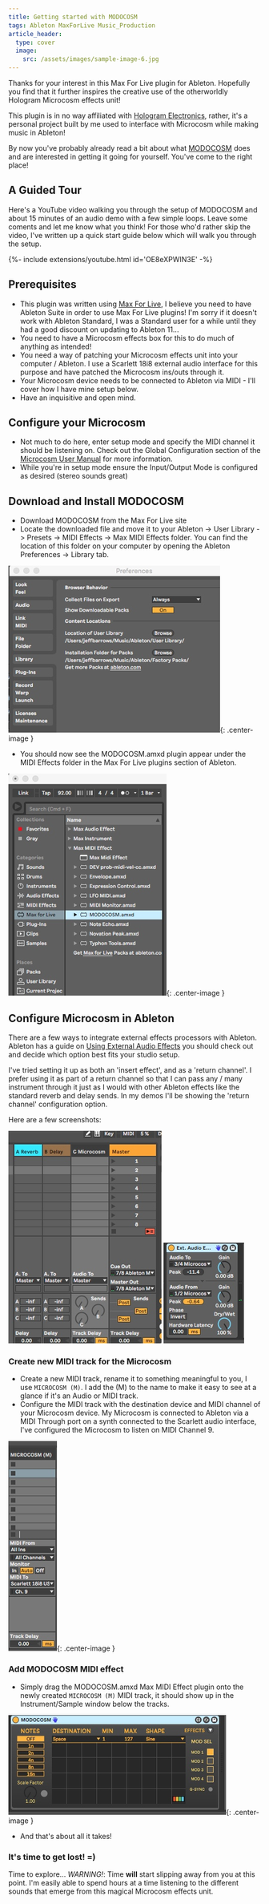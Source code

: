 ```yaml
---
title: Getting started with MODOCOSM
tags: Ableton MaxForLive Music_Production
article_header:
  type: cover
  image:
    src: /assets/images/sample-image-6.jpg
---
```

Thanks for your interest in this Max For Live plugin for Ableton. Hopefully you find that it further inspires the creative use of the otherworldly Hologram Microcosm effects unit!

This plugin is in no way affiliated with [Hologram Electronics](https://www.hologramelectronics.com/microcosm), rather, it's a personal project built by me used to interface with Microcosm while making music in Ableton!

By now you've probably already read a bit about what [MODOCOSM](/2021/01/27/modocosm.html) does and are interested in getting it going for yourself. You've come to the right place!

## A Guided Tour
Here's a YouTube video walking you through the setup of MODOCOSM and about 15 minutes of an audio demo with a few simple loops. Leave some coments and let me know what you think! For those who'd rather skip the video, I've written up a quick start guide below which will walk you through the setup.

<div>{%- include extensions/youtube.html id='OE8eXPWIN3E' -%}</div>


## Prerequisites
* This plugin was written using [Max For Live](https://docs.cycling74.com/max8/vignettes/max_for_live_topic), I believe you need to have Ableton Suite in order to use Max For Live plugins! I'm sorry if it doesn't work with Ableton Standard, I was a Standard user for a while until they had a good discount on updating to Ableton 11...
* You need to have a Microcosm effects box for this to do much of anything as intended!
* You need a way of patching your Microcosm effects unit into your computer / Ableton. I use a Scarlett 18i8 external audio interface for this purpose and have patched the Microcosm ins/outs through it.
* Your Microcosm device needs to be connected to Ableton via MIDI - I'll cover how I have mine setup below.
* Have an inquisitive and open mind.

## Configure your Microcosm
* Not much to do here, enter setup mode and specify the MIDI channel it should be listening on. Check out the Global Configuration section of the [Microcosm User Manual](https://b82316c2-7eca-4286-9569-a4da8097c930.filesusr.com/ugd/74428b_c4e6e20555914198bdb59c12f9a9e4d4.pdf) for more information.
* While you're in setup mode ensure the Input/Output Mode is configured as desired (stereo sounds great)

## Download and Install MODOCOSM
* Download MODOCOSM from the Max For Live site
* Locate the downloaded file and move it to your Ableton -> User Library -> Presets -> MIDI Effects -> Max MIDI Effects folder. You can find the location of this folder on your computer by opening the Ableton Preferences -> Library tab.

![](/assets/images/AbletonPrefs.jpeg){: .center-image }

* You should now see the MODOCOSM.amxd plugin appear under the MIDI Effects folder in the Max For Live plugins section of Ableton.

![](/assets/images/MaxMIDI.jpeg){: .center-image }

## Configure Microcosm in Ableton
There are a few ways to integrate external effects processors with Ableton. Ableton has a guide on [Using External Audio Effects](https://help.ableton.com/hc/en-us/articles/360005113200-Using-external-audio-effects) you should check out and decide which option best fits your studio setup.

I've tried setting it up as both an 'insert effect', and as a 'return channel'. I prefer using it as part of a return channel so that I can pass any / many instrument through it just as I would with other Ableton effects like the standard reverb and delay sends. In my demos I'll be showing the 'return channel' configuration option.

Here are a few screenshots:

![](/assets/images/Microcosm_Return.jpeg)
![](/assets/images/Microcosm_Return_ext-inst.jpeg)

### Create new MIDI track for the Microcosm
* Create a new MIDI track, rename it to something meaningful to you, I use `MICROCOSM (M)`. I add the (M) to the name to make it easy to see at a glance if it's an Audio or MIDI track.
* Configure the MIDI track with the destination device and MIDI channel of your Microcosm device. My Microcosm is connected to Ableton via a MIDI Through port on a synth connected to the Scarlett audio interface, I've configured the Microcosm to listen on MIDI Channel 9.  

![](/assets/images/Microcosm_MIDI_track.jpeg){: .center-image }

### Add MODOCOSM MIDI effect
* Simply drag the MODOCOSM.amxd Max MIDI Effect plugin onto the newly created `MICROCOSM (M)` MIDI track, it should show up in the Instrument/Sample window below the tracks.

![](/assets/images/MODOCOSM_small.jpeg){: .center-image }

* And that's about all it takes!

### It's time to get lost! =)
Time to explore... _WARNING!_: Time **will** start slipping away from you at this point. I'm easily able to spend hours at a time listening to the different sounds that emerge from this magical Microcosm effects unit.
